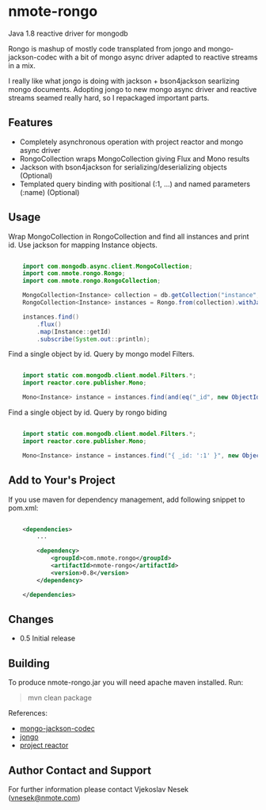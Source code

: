 nmote-rongo
=====================================

Java 1.8 reactive driver for mongodb

Rongo is mashup of mostly code transplated from jongo and mongo-jackson-codec with a bit of
mongo async driver adapted to reactive streams in a mix.

I really like what jongo is doing with jackson + bson4jackson searlizing mongo documents.
Adopting jongo to new mongo async driver and reactive streams seamed really hard, so I
repackaged important parts.

Features
--------

* Completely asynchronous operation with project reactor and mongo async driver
* RongoCollection wraps MongoCollection giving Flux<T> and Mono<T> results
* Jackson with bson4jackson for serializing/deserializing objects (Optional)
* Templated query binding with positional (:1, ...) and named parameters (:name) (Optional)

Usage
-----

Wrap MongoCollection in RongoCollection and find all instances and print id. Use jackson
for mapping Instance objects.

```java

	import com.mongodb.async.client.MongoCollection;
	import com.nmote.rongo.Rongo;
	import com.nmote.rongo.RongoCollection;

	MongoCollection<Instance> collection = db.getCollection("instance", Instance.class);
	RongoCollection<Instance> instances = Rongo.from(collection).withJacksonCodecRegistry();

	instances.find()
	    .flux()
	    .map(Instance::getId)
	    .subscribe(System.out::println);
```

Find a single object by id. Query by mongo model Filters.

```java

	import static com.mongodb.client.model.Filters.*;
	import reactor.core.publisher.Mono;

	Mono<Instance> instance = instances.find(and(eq("_id", new ObjectId("55e65373e4b018aebdde9d2c")))).first();
```

Find a single object by id. Query by rongo biding

```java

	import static com.mongodb.client.model.Filters.*;
	import reactor.core.publisher.Mono;

	Mono<Instance> instance = instances.find("{ _id: ':1' }", new ObjectId("55e65373e4b018aebdde9d2c")).first();
```


Add to Your's Project
---------------------

If you use maven for dependency management, add following snippet to pom.xml:

```xml

	<dependencies>
		...

		<dependency>
			<groupId>com.nmote.rongo</groupId>
			<artifactId>nmote-rongo</artifactId>
			<version>0.8</version>
		</dependency>

	</dependencies>
```

Changes
-------

* 0.5 Initial release

Building
--------
To produce nmote-rongo.jar you will need apache maven installed. Run:

> mvn clean package


References:

* [mongo-jackson-codec](https://github.com/ylemoigne/mongo-jackson-codec)
* [jongo](https://github.com/bguerout/jongo)
* [project reactor](https://projectreactor.io/)



Author Contact and Support
--------------------------

For further information please contact
Vjekoslav Nesek (vnesek@nmote.com)
